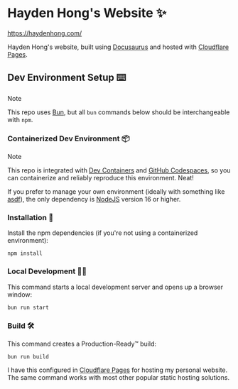 # Hayden Hong's Website ✨

https://haydenhong.com/

Hayden Hong's website, built using [Docusaurus](https://docusaurus.io/) and hosted with [Cloudflare Pages](https://pages.cloudflare.com).

## Dev Environment Setup ⌨️

> [!NOTE]
> This repo uses [Bun](https://bun.sh), but all `bun` commands below should be interchangeable with `npm`.

### Containerized Dev Environment 📦

> [!NOTE]
> This repo is integrated with [Dev Containers](https://containers.dev) and [GitHub Codespaces](https://github.com/features/codespaces), so you can containerize and reliably reproduce this environment. Neat!

If you prefer to manage your own environment (ideally with something like [asdf](https://asdf-vm.com)), the only dependency is [NodeJS](https://nodejs.org/en) version 16 or higher.

### Installation 🚚

Install the npm dependencies (if you're not using a containerized environment):

```shell
npm install
```

### Local Development 🧑‍💻

This command starts a local development server and opens up a browser window:

```shell
bun run start
```

### Build 🛠️

This command creates a Production-Ready™ build:

```shell
bun run build
```

I have this configured in [Cloudflare Pages](https://pages.cloudflare.com) for hosting my personal website. The same command works with most other popular static hosting solutions.
